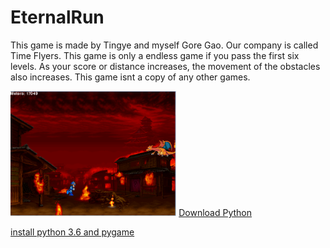 # EternalRun
<p> This game is made by Tingye and myself Gore Gao. Our company is called Time Flyers. This game is only a endless game if you pass the first six levels. As your score or distance increases, the movement of the obstacles also increases. This game isnt a copy of any other games. </p>
<img src="https://github.com/ggao4768/EternalRun/blob/master/FINAL%20LEVEL.png" height="200px">
<a href="https://www.python.org/downloads/">Download Python</a>

<a href="https://www.youtube.com/watch?v=_GikMdhAhv0&feature=youtu.be"> install python 3.6 and pygame</a>
